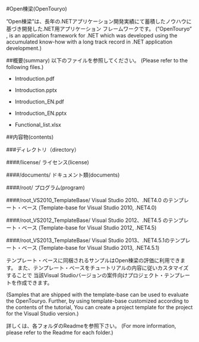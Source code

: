 ﻿#Open棟梁(OpenTouryo)

 ”Open棟梁”は、長年の.NETアプリケーション開発実績にて蓄積したノウハウに基づき開発した.NET用アプリケーション フレームワークです。
(”OpenTouryo” , is an application framework for .NET which was developed using the accumulated know-how with a long track record in .NET application development.)

##概要(summary)
以下のファイルを参照してください。
(Please refer to the following files.)

 - Introduction.pdf
 - Introduction.pptx
 - Introduction_EN.pdf
 - Introduction_EN.pptx
 
 - Functional_list.xlsx

##内容物(contents)

###ディレクトリ（directory）

####/license/
ライセンス(license)

####/documents/
ドキュメント類(documents)

####/root/
プログラム(program)

####/root_VS2010_TemplateBase/
Visual Studio 2010、.NET4.0  のテンプレート・ベース
(Template-base for Visual Studio 2010, .NET4.0)

####/root_VS2012_TemplateBase/
Visual Studio 2012、.NET4.5  のテンプレート・ベース
(Template-base for Visual Studio 2012, .NET4.5)

####/root_VS2013_TemplateBase/
Visual Studio 2013、.NET4.5.1のテンプレート・ベース
(Template-base for Visual Studio 2013, .NET4.5.1)

テンプレート・ベースに同梱されるサンプルはOpen棟梁の評価に利用できます。
また、テンプレート・ベースをチュートリアルの内容に従いカスタマイズすることで
当該Visual Studioバージョンの案件向けプロジェクト・テンプレートを作成できます。 

(Samples that are shipped with the template-base can be used to evaluate the OpenTouryo. 
Further, by using template-base customized according to the contents of the tutorial, 
You can create a project template for the project for the Visual Studio version.)

詳しくは、各フォルダのReadmeを参照下さい。
(For more information, please refer to the Readme for each folder.)
